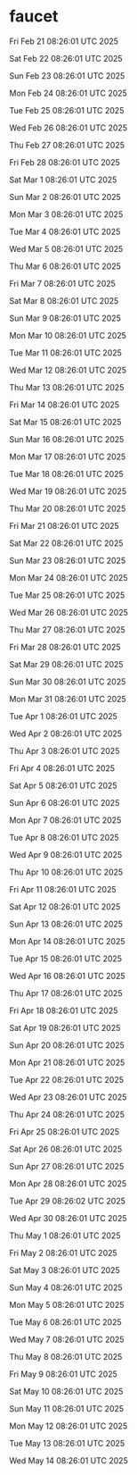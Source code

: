 # faucet

Fri Feb 21 08:26:01 UTC 2025

Sat Feb 22 08:26:01 UTC 2025

Sun Feb 23 08:26:01 UTC 2025

Mon Feb 24 08:26:01 UTC 2025

Tue Feb 25 08:26:01 UTC 2025

Wed Feb 26 08:26:01 UTC 2025

Thu Feb 27 08:26:01 UTC 2025

Fri Feb 28 08:26:01 UTC 2025

Sat Mar  1 08:26:01 UTC 2025

Sun Mar  2 08:26:01 UTC 2025

Mon Mar  3 08:26:01 UTC 2025

Tue Mar  4 08:26:01 UTC 2025

Wed Mar  5 08:26:01 UTC 2025

Thu Mar  6 08:26:01 UTC 2025

Fri Mar  7 08:26:01 UTC 2025

Sat Mar  8 08:26:01 UTC 2025

Sun Mar  9 08:26:01 UTC 2025

Mon Mar 10 08:26:01 UTC 2025

Tue Mar 11 08:26:01 UTC 2025

Wed Mar 12 08:26:01 UTC 2025

Thu Mar 13 08:26:01 UTC 2025

Fri Mar 14 08:26:01 UTC 2025

Sat Mar 15 08:26:01 UTC 2025

Sun Mar 16 08:26:01 UTC 2025

Mon Mar 17 08:26:01 UTC 2025

Tue Mar 18 08:26:01 UTC 2025

Wed Mar 19 08:26:01 UTC 2025

Thu Mar 20 08:26:01 UTC 2025

Fri Mar 21 08:26:01 UTC 2025

Sat Mar 22 08:26:01 UTC 2025

Sun Mar 23 08:26:01 UTC 2025

Mon Mar 24 08:26:01 UTC 2025

Tue Mar 25 08:26:01 UTC 2025

Wed Mar 26 08:26:01 UTC 2025

Thu Mar 27 08:26:01 UTC 2025

Fri Mar 28 08:26:01 UTC 2025

Sat Mar 29 08:26:01 UTC 2025

Sun Mar 30 08:26:01 UTC 2025

Mon Mar 31 08:26:01 UTC 2025

Tue Apr  1 08:26:01 UTC 2025

Wed Apr  2 08:26:01 UTC 2025

Thu Apr  3 08:26:01 UTC 2025

Fri Apr  4 08:26:01 UTC 2025

Sat Apr  5 08:26:01 UTC 2025

Sun Apr  6 08:26:01 UTC 2025

Mon Apr  7 08:26:01 UTC 2025

Tue Apr  8 08:26:01 UTC 2025

Wed Apr  9 08:26:01 UTC 2025

Thu Apr 10 08:26:01 UTC 2025

Fri Apr 11 08:26:01 UTC 2025

Sat Apr 12 08:26:01 UTC 2025

Sun Apr 13 08:26:01 UTC 2025

Mon Apr 14 08:26:01 UTC 2025

Tue Apr 15 08:26:01 UTC 2025

Wed Apr 16 08:26:01 UTC 2025

Thu Apr 17 08:26:01 UTC 2025

Fri Apr 18 08:26:01 UTC 2025

Sat Apr 19 08:26:01 UTC 2025

Sun Apr 20 08:26:01 UTC 2025

Mon Apr 21 08:26:01 UTC 2025

Tue Apr 22 08:26:01 UTC 2025

Wed Apr 23 08:26:01 UTC 2025

Thu Apr 24 08:26:01 UTC 2025

Fri Apr 25 08:26:01 UTC 2025

Sat Apr 26 08:26:01 UTC 2025

Sun Apr 27 08:26:01 UTC 2025

Mon Apr 28 08:26:01 UTC 2025

Tue Apr 29 08:26:02 UTC 2025

Wed Apr 30 08:26:01 UTC 2025

Thu May  1 08:26:01 UTC 2025

Fri May  2 08:26:01 UTC 2025

Sat May  3 08:26:01 UTC 2025

Sun May  4 08:26:01 UTC 2025

Mon May  5 08:26:01 UTC 2025

Tue May  6 08:26:01 UTC 2025

Wed May  7 08:26:01 UTC 2025

Thu May  8 08:26:01 UTC 2025

Fri May  9 08:26:01 UTC 2025

Sat May 10 08:26:01 UTC 2025

Sun May 11 08:26:01 UTC 2025

Mon May 12 08:26:01 UTC 2025

Tue May 13 08:26:01 UTC 2025

Wed May 14 08:26:01 UTC 2025
